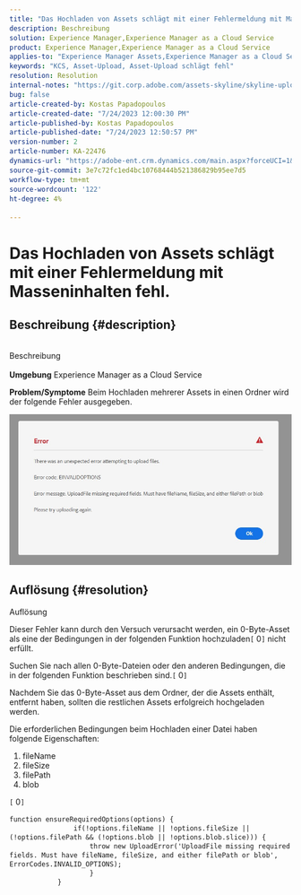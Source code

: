 ```yaml
---
title: "Das Hochladen von Assets schlägt mit einer Fehlermeldung mit Masseninhalten fehl."
description: Beschreibung
solution: Experience Manager,Experience Manager as a Cloud Service
product: Experience Manager,Experience Manager as a Cloud Service
applies-to: "Experience Manager Assets,Experience Manager as a Cloud Service"
keywords: "KCS, Asset-Upload, Asset-Upload schlägt fehl"
resolution: Resolution
internal-notes: "https://git.corp.adobe.com/assets-skyline/skyline-upload/blob/6d124d4083060e139b2e2d6ac99b33087bc85a53/src/upload-file.js#L32"
bug: false
article-created-by: Kostas Papadopoulos
article-created-date: "7/24/2023 12:00:30 PM"
article-published-by: Kostas Papadopoulos
article-published-date: "7/24/2023 12:50:57 PM"
version-number: 2
article-number: KA-22476
dynamics-url: "https://adobe-ent.crm.dynamics.com/main.aspx?forceUCI=1&pagetype=entityrecord&etn=knowledgearticle&id=42946eae-192a-ee11-bdf4-6045bd006b4b"
source-git-commit: 3e7c72fc1ed4bc10768444b521386829b95ee7d5
workflow-type: tm+mt
source-wordcount: '122'
ht-degree: 4%

---
```


# Das Hochladen von Assets schlägt mit einer Fehlermeldung mit Masseninhalten fehl.

## Beschreibung {#description}

<br>Beschreibung<br><br>
<b>Umgebung</b>
Experience Manager as a Cloud Service

<b>Problem/Symptome</b>
Beim Hochladen mehrerer Assets in einen Ordner wird der folgende Fehler ausgegeben.

![](assets/___44946eae-192a-ee11-bdf4-6045bd006b4b___.jpeg)


## Auflösung {#resolution}

Auflösung<br>


Dieser Fehler kann durch den Versuch verursacht werden, ein 0-Byte-Asset als eine der Bedingungen in der folgenden Funktion hochzuladen`[` 0`]`  nicht erfüllt.

Suchen Sie nach allen 0-Byte-Dateien oder den anderen Bedingungen, die in der folgenden Funktion beschrieben sind.`[` 0`]`

Nachdem Sie das 0-Byte-Asset aus dem Ordner, der die Assets enthält, entfernt haben, sollten die restlichen Assets erfolgreich hochgeladen werden.

Die erforderlichen Bedingungen beim Hochladen einer Datei haben folgende Eigenschaften:

1. fileName
2. fileSize
3. filePath
4. blob


`[` 0`]`


```none
function ensureRequiredOptions(options) {
                if(!options.fileName || !options.fileSize || (!options.filePath && (!options.blob || !options.blob.slice))) {
                    throw new UploadError('UploadFile missing required fields. Must have fileName, fileSize, and either filePath or blob', ErrorCodes.INVALID_OPTIONS);
                    }
            }
```

